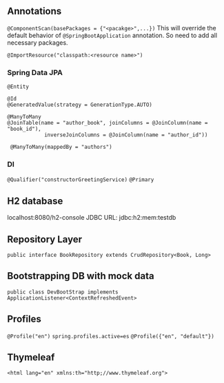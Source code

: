 ## Annotations

`@ComponentScan(basePackages = {"<pacakge>",...})`
This will override the default behavior of `@SpringBootApplication` annotation.
So need to add all necessary packages.

`@ImportResource("classpath:<resource name>")`

### Spring Data JPA
`@Entity`

```
@Id
@GeneratedValue(strategy = GenerationType.AUTO)
```


```
@ManyToMany
@JoinTable(name = "author_book", joinColumns = @JoinColumn(name = "book_id"),
            inverseJoinColumns = @JoinColumn(name = "author_id"))
```

` @ManyToMany(mappedBy = "authors")`

### DI

`@Qualifier("constructorGreetingService)`
`@Primary`

## H2 database

localhost:8080/h2-console
JDBC URL: jdbc:h2:mem:testdb

## Repository Layer

`public interface BookRepository extends CrudRepository<Book, Long>`

## Bootstrapping DB with mock data

`public class DevBootStrap implements ApplicationListener<ContextRefreshedEvent>`

## Profiles

`@Profile("en")`
`spring.profiles.active=es`
`@Profile({"en", "default"})`

## Thymeleaf

`<html lang="en" xmlns:th="http;//www.thymeleaf.org">`
